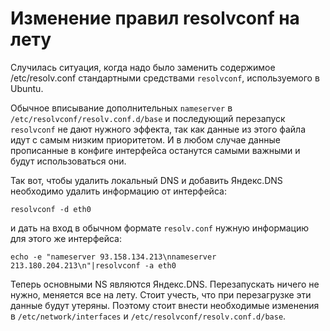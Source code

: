 # Изменение правил resolvconf на лету

Случилась ситуация, когда надо было заменить содержимое /etc/resolv.conf стандартными средствами `resolvconf`, используемого в Ubuntu.

Обычное вписывание дополнительных `nameserver` в `/etc/resolvconf/resolv.conf.d/base` и последующий перезапуск `resolvconf` не дают нужного эффекта, так как данные из этого файла идут с самым низким приоритетом. И в любом случае данные прописанные в конфиге интерфейса останутся самыми важными и будут использоваться они.

Так вот, чтобы удалить локальный DNS и добавить Яндекс.DNS необходимо удалить информацию от интерфейса:

```
resolvconf -d eth0
```
и дать на вход в обычном формате `resolv.conf` нужную информацию для этого же интерфейса:

```
echo -e "nameserver 93.158.134.213\nnameserver 213.180.204.213\n"|resolvconf -a eth0
```

Теперь основными NS являются Яндекс.DNS. Перезапускать ничего не нужно, меняется все на лету. Стоит учесть, что при перезагрузке эти данные будут утеряны. Поэтому стоит внести необходимые изменения в `/etc/network/interfaces` и `/etc/resolvconf/resolv.conf.d/base`.

